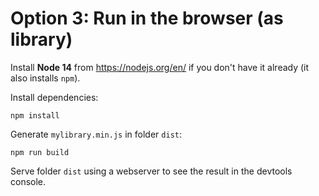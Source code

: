 # Option 3: Run in the browser (as library)

Install **Node 14** from https://nodejs.org/en/ if you don't have it already
(it also installs `npm`).

Install dependencies:

	npm install

Generate `mylibrary.min.js` in folder `dist`:

	npm run build

Serve folder `dist` using a webserver to see the result in the devtools console.
